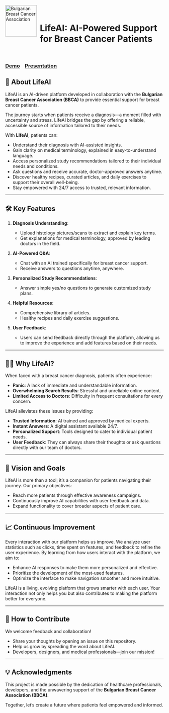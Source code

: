 <img src="https://life.bbca.bg/img/rose-lady.svg" alt="Bulgarian Breast Cancer Association" width="100" align="left" style="margin-right: 10px;" />
<br>

# LifeAI: AI-Powered Support for Breast Cancer Patients  
<br>

### [Demo](https://lifeai.up.railway.app/info)&nbsp;&nbsp;&nbsp;&nbsp;[Presentation](https://www.canva.com/design/DAGfdV51uIc/1TrZgGRO1gdiulivfzucrQ/edit?utm_content=DAGfdV51uIc&utm_campaign=designshare&utm_medium=link2&utm_source=sharebutton)

## 🌟 About LifeAI  

LifeAI is an AI-driven platform developed in collaboration with the **Bulgarian Breast Cancer Association (BBCA)** to provide essential support for breast cancer patients.  

The journey starts when patients receive a diagnosis—a moment filled with uncertainty and stress. LifeAI bridges the gap by offering a reliable, accessible source of information tailored to their needs.  

With **LifeAI**, patients can:  
 - Understand their diagnosis with AI-assisted insights.
 - Gain clarity on medical terminology, explained in easy-to-understand language.
 - Access personalized study recommendations tailored to their individual needs and conditions.
 - Ask questions and receive accurate, doctor-approved answers anytime.
 - Discover healthy recipes, curated articles, and daily exercises to support their overall well-being.
 - Stay empowered with 24/7 access to trusted, relevant information.

---

## 🛠️ Key Features  

1. **Diagnosis Understanding**:  
   - Upload histology pictures/scans to extract and explain key terms.  
   - Get explanations for medical terminology, approved by leading doctors in the field.  

2. **AI-Powered Q&A**:  
   - Chat with an AI trained specifically for breast cancer support.  
   - Receive answers to questions anytime, anywhere.  

3. **Personalized Study Recommendations**:  
   - Answer simple yes/no questions to generate customized study plans.  

4. **Helpful Resources**:  
   - Comprehensive library of articles.  
   - Healthy recipes and daily exercise suggestions.  

5. **User Feedback**:  
   - Users can send feedback directly through the platform, allowing us to improve the experience and add features based on their needs.  

---

## 🧑‍⚕️ Why LifeAI?  

When faced with a breast cancer diagnosis, patients often experience:  
- **Panic**: A lack of immediate and understandable information.  
- **Overwhelming Search Results**: Stressful and unreliable online content.  
- **Limited Access to Doctors**: Difficulty in frequent consultations for every concern.  

LifeAI alleviates these issues by providing:  
- **Trusted Information**: AI trained and approved by medical experts.  
- **Instant Answers**: A digital assistant available 24/7.  
- **Personalized Support**: Tools designed to cater to individual patient needs.
- **User Feedback**: They can always share their thoughts or ask questions directly with our team of doctors.
---

## 🚀 Vision and Goals  

LifeAI is more than a tool; it’s a companion for patients navigating their journey. Our primary objectives:  
- Reach more patients through effective awareness campaigns.  
- Continuously improve AI capabilities with user feedback and data.  
- Expand functionality to cover broader aspects of patient care.  

---
## 📈 Continuous Improvement  

Every interaction with our platform helps us improve. We analyze user statistics such as clicks, time spent on features, and feedback to refine the user experience. By learning from how users interact with the platform, we aim to:  

- Enhance AI responses to make them more personalized and effective.  
- Prioritize the development of the most-used features.  
- Optimize the interface to make navigation smoother and more intuitive.
<p> LifeAI is a living, evolving platform that grows smarter with each user. Your interaction not only helps you but also contributes to making the platform better for everyone.  </p>

---
## 🤝 How to Contribute  

We welcome feedback and collaboration!  
- Share your thoughts by opening an issue on this repository.  
- Help us grow by spreading the word about LifeAI.  
- Developers, designers, and medical professionals—join our mission!  

---

## 💡 Acknowledgments  

This project is made possible by the dedication of healthcare professionals, developers, and the unwavering support of the **Bulgarian Breast Cancer Association (BBCA)**.  

Together, let’s create a future where patients feel empowered and informed.

